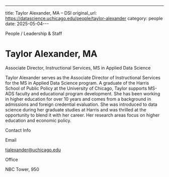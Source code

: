 ---
title: Taylor Alexander, MA – DSI
original_url: https://datascience.uchicago.edu/people/taylor-alexander
category: people
date: 2025-05-04---

People / Leadership & Staff

# Taylor Alexander, MA

Associate Director, Instructional Services, MS in Applied Data Science

Taylor Alexander serves as the Associate Director of Instructional Services for the MS in Applied Data Science program. A graduate of the Harris School of Public Policy at the University of Chicago, Taylor supports MS-ADS faculty and educational program development. She has been working in higher education for over 10 years and comes from a background in admissions and foreign credential evaluation. She was introduced to data science during her graduate studies at Harris and was thrilled at the opportunity to blend it with her career. Her research areas focus on higher education and economic policy.

Contact Info

Email

tjalexander@uchicago.edu

Office

NBC Tower, 950
